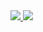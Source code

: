 <!--
<a href="#">
  <img src="https://github-readme-stats.vercel.app/api?username=elvybean&count_private=true&show_icons=true" />
</a>
-->
<a href="#">
<img src="https://github-readme-streak-stats.herokuapp.com/?user=elvybean"/>
</a>
  
<a href="#">
  <img src="https://github-readme-stats.vercel.app/api/top-langs/?username=elvybean&layout=compact&count_private=true" />
</a>
